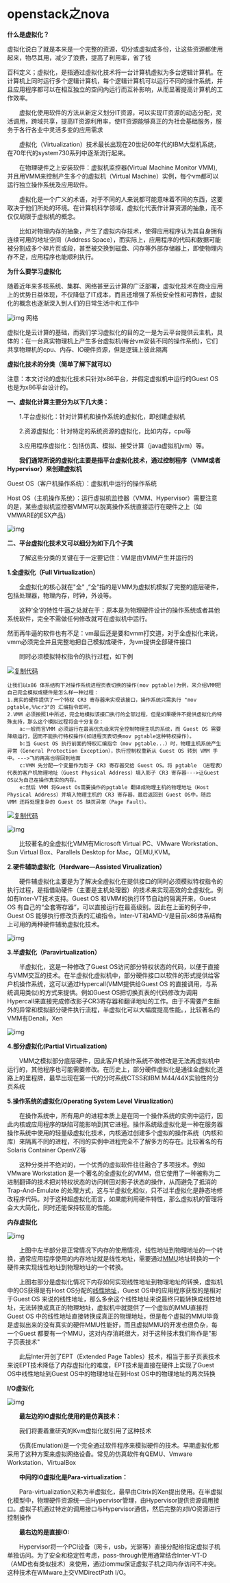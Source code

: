 # openstack之nova

**什么是虚拟化？**

虚拟化说白了就是本来是一个完整的资源，切分或虚拟成多份，让这些资源都使用起来，物尽其用，减少了浪费，提高了利用率，省了钱

百科定义；虚拟化，是指通过虚拟化技术将一台计算机虚拟为多台逻辑计算机。在计算机上同时运行多个逻辑计算机，每个逻辑计算机可以运行不同的操作系统，并且应用程序都可以在相互独立的空间内运行而互补影响，从而显著提高计算机的工作效率。

　　虚拟化使用软件的方法从新定义划分IT资源，可以实现IT资源的动态分配，灵活调用，跨域共享，提高IT资源利用率，使IT资源能够真正的为社会基础服务，服务于各行各业中灵活多变的应用需求

　　虚拟化（Virtualization）技术最长出现在20世纪60年代的IBM大型机系统，在70年代的system730系列中逐渐流行起来。

　　在物理硬件之上安装软件：虚拟机监控器(Virtual Machine Monitor VMM),并且用VMM来控制产生多个的虚拟机（Virtual Machine）实例，每个vm都可以运行独立操作系统及应用软件。

　　虚拟化是一个广义的术语，对于不同的人来说都可能意味着不同的东西，这要取决于他们所处的环境。在计算机科学领域，虚拟化代表作计算资源的抽象，而不仅仅局限于虚拟机的概念。

　　比如对物理内存的抽象，产生了虚拟内存技术，使得应用程序认为其自身拥有连续可用的地址空间（Address Space），而实际上，应用程序的代码和数据可能被分割成多个碎片页或段，甚至被交换到磁盘、闪存等外部存储器上，即使物理内存不足，应用程序也能顺利执行。

 

**为什么要学习虚拟化**

随着近年来多核系统、集群、网络甚至云计算的广泛部署，虚拟化技术在商业应用上的优势日益体现，不仅降低了IT成本，而且还增强了系统安全性和可靠性，虚拟化的概念也逐渐深入到人们的日常生活中和工作中

![img](assets/ContractedBlock.gif) 网格

 

虚拟化是云计算的基础，而我们学习虚拟化的目的之一是为云平台提供云主机，具体的：在一台真实物理机上产生多台虚拟机(每台vm安装不同的操作系统)，它们共享物理机的cpu、内存、IO硬件资源，但是逻辑上彼此隔离

 

**虚拟化技术的分类（简单了解下就可以）**

注意：本文讨论的虚拟化技术只针对x86平台，并假定虚拟机中运行的Guest OS也是为x86平台设计的。

**一、虚拟化计算主要分为以下几大类：**

　　1.平台虚拟化：针对计算机和操作系统的虚拟化，即创建虚拟机

　　2.资源虚拟化：针对特定的系统资源的虚拟化，比如内存，cpu等

　　3.应用程序虚拟化：包括仿真、模拟、接受计算（java虚拟机jvm）等。

　　**我们通常所说的虚拟化主要是指平台虚拟化技术，通过控制程序（VMM或者Hypervisor）来创建虚拟机**

Guest OS（客户机操作系统）：虚拟机中运行的操作系统

Host OS（主机操作系统）：运行虚拟机监控器（VMM、Hypervisor）需要注意的是，某些虚拟机监控器VMM可以脱离操作系统直接运行在硬件之上（如VMWARE的ESX产品）

![img](assets/1092539-20170227221930454-926953967.png)

**二、平台虚拟化技术又可以细分为如下几个子类**

　　了解这些分类的关键在于一定要记住：VM是由VMM产生并运行的

**1.全虚拟化（Full Virtualization）**

　　全虚拟化的核心就在"全" ,“全”指的是VMM为虚拟机模拟了完整的底层硬件，包括处理器，物理内存，时钟，外设等。

 　　这种‘全’的特性牛逼之处就在于：原本是为物理硬件设计的操作系统或者其他系统软件，完全不需做任何修改就可在虚拟机中运行。

然而再牛逼的软件也有不足：vm最后还是要和vmm打交道，对于全虚拟化来说，vmm必须完全并且完整地把自己模拟成硬件，为vm提供全部硬件接口

　　同时必须模拟特权指令的执行过程，如下例

[![复制代码](assets/copycode-1556352125901.gif)](javascript:void(0);)

```
让我们以x86 体系结构下对操作系统进程页表切换的操作(mov pgtable)为例，来介绍VMM把自己完全模拟成硬件是怎么样一种过程：
1.真实的硬件提供了一个特权 CR3 寄存器来实现该接口，操作系统只需执行 "mov pgtable,%%cr3"的 汇编指令即可。
2.VMM 必须按照1中所述，完全地模拟该接口执行的全部过程，但是如果硬件不提供虚拟化的特殊支持，那么这个模拟过程将会十分复杂：
    a:一般而言VMM 必须运行在最高优先级来完全控制物理主机的系统，而 Guest OS 需要降级运行，因而不能执行特权操作(如进程页表切换mov pgtable这种特权操作)。
    b:当 Guest OS 执行前面的特权汇编指令（mov pgtable...）时，物理主机系统产生异常（General Protection Exception），执行控制权重新从 Guest OS 转到 VMM 手中。--->飞的再高也得回到地面
    c:VMM 先分配一个变量作为影子 CR3 寄存器交给 Guest OS。将 pgtable （进程表）代表的客户机物理地址（Guest Physical Address）填入影子 CR3 寄存器--->让Guest OS以为自己在操作真实的内存。
    e:然后 VMM 将Guest Os需要操作的pgtable 翻译成物理主机的物理地址（Host Physical Address）并填入物理主机的 CR3 寄存器，最后返回到 Guest OS中。随后 VMM 还将处理复杂的 Guest OS 缺页异常（Page Fault）。
```

[![复制代码](https://common.cnblogs.com/images/copycode.gif)](javascript:void(0);)

![img](assets/1092539-20170227223904157-1642172689.png)

　　比较著名的全虚拟化VMM有Microsoft Virtual PC、VMware Workstation、Sun Virtual Box、Parallels Desktop for Mac，QEMU,KVM。

 

**2.硬件辅助虚拟化（Hardware—Assisted Virualization）**

 　　硬件辅虚拟化主要是为了解决全虚拟化在提供接口的同时必须模拟特权指令的执行过程，是指借助硬件（主要是主机处理器）的技术来实现高效的全虚拟化。例如有Inter-VT技术支持。Guest OS 和VMM的执行环节自动的隔离开来，Guest OS 有自己的“全套寄存器”，可以直接运行在最高级别。因此在上面的例子中，Guest OS 能够执行修改页表的汇编指令。Inter-VT和AMD-V是目前x86体系结构上可用的两种硬件辅助虚拟化技术。

![img](assets/1092539-20170227225314063-329830835.png)

 

**3.半虚拟化（Paravirtualization）**

　　半虚拟化，这是一种修改了Guest OS访问部分特权状态的代码，以便于直接与VMM交互的技术。在半虚拟化虚拟机中，部分硬件接口以软件的形式提供给客户机操作系统，这可以通过Hypercall(VMM提供给Guest OS 的直接调用，与系统调用类似)的方式来提供。例如Guest OS把切换页表的代码修改为调用Hypercall来直接完成修改影子CR3寄存器和翻译地址的工作。由于不需要产生额外的异常和模拟部分硬件执行流程，半虚拟化可以大幅度提高性能。，比较著名的VMM有Denali，Xen

![img](assets/1092539-20170227230139548-336959375.png)

**4.部分虚拟化(Partial Virtualization)**

　　VMM之模拟部分底层硬件，因此客户机操作系统不做修改是无法再虚拟机中运行的，其他程序也可能需要修改。在历史上，部分硬件虚拟化是通往全虚拟化道路上的里程牌，最早出现在第一代的分时系统CTSS和IBM M44/44X实验性的分页系统

 

**5.操作系统的虚拟化(Operating System Level Virualization)**

　　在操作系统中，所有用户的进程本质上是在同一个操作系统的实例中运行，因此内核或应用程序的缺陷可能影响到其它进程。操作系统级虚拟化是一种在服务器操作系统中使用的轻量级虚拟化技术，内核通过创建多个虚拟的操作系统（内核和库）来隔离不同的进程，不同的实例中进程完全不了解多方的存在。比较著名的有Solaris Container OpenVZ等

 

　　这种分类并不绝对的，一个优秀的虚拟软件往往融合了多项技术。例如VMware Workstation 是一个著名的全虚拟化的VMM，但它使用了一种被称为二进制翻译的技术把对特权状态的访问转回对影子状态的操作，从而避免了抵消的Trap-And-Emulate 的处理方式，这与半虚拟化相似，只不过半虚拟化是静态地修改程序代码。对于这种超虚拟化而言，如果能利用硬件特性，那么虚拟机的管理将会大大简化，同时还能保持较高的性能。

 

**内存虚拟化**

![img](assets/1092539-20170228135424532-732266449.png)

 

　　上图中左半部分是正常情况下内存的使用情况，线性地址到物理地址的一个转换，通常应用程序使用的内存地址就是线性地址，需要通过[MMU](http://baike.baidu.com/link?url=L_dBssp9dcyvY1CknspkzPoadZu0S_TDs2yxTZGUz3_PwF8W9vjbb8hoNZ1uLE6iibtMm3i9GQkKbYEvL5scFq)地址转换的一个硬件来实现线性地址到物理地址的一个转换。

　　上图右部分是虚拟化情况下内存如何实现线性地址到物理地址的转换，虚拟机中的OS获得是有Host OS分配的[线性地址](http://baike.baidu.com/item/线性地址/9013682?search=new)，Guest OS中的应用程序获取的是相对于Guest OS 来说的线性地址，那么多余这个线性地址来说最终只能转换成线性地址，无法转换成真正的物理地址，虚拟机中就提供了一个虚拟的MMU直接将Guest OS 中的线性地址直接转换成真正的物理地址，但是每个虚拟的MMU毕竟是虚拟出来的没有真实的硬件MMU性能好，而且虚拟MMU的开发也很负杂，每一个Guest 都要有一个MMU，这对内存消耗很大，对于这种技术我们称作是"影子页表技术"

 　　此后Inter开创了EPT（Extended Page Tables）技术，相当于影子页表技术来说EPT技术降低了内存虚拟化的难度，EPT技术是直接在硬件上实现了Guest OS中线性地址到Guest OS中的物理地址在到Host OS中的物理地址的两次转换

 

 **I/O虚拟化**

 ![img](assets/1092539-20170228160442548-801454658.png)

　　**最左边的IO虚拟化使用的是仿真技术：**

　　我们将要着重研究的Kvm虚拟化就引用了这种技术

　　仿真(Emulation)是一个完全通过软件程序来模拟硬件的技术。早期虚拟化都采用了这种方案来虚拟网络设备。常见的仿真软件有QEMU、Vmware Workstation、VirtualBox

　　**中间的IO虚拟化是Para-virtualization：**

 　　Para-virtualization又称为半虚拟化，最早由Citrix的Xen提出使用。在半虚拟化模型中，物理硬件资源统一由Hypervisor管理，由Hypervisor提供资源调用接口。虚拟子机通过特定的调用接口与Hypervisor通信，然后完整的对I/O资源进行控制操作

　　**最右边的是直接IO:**

　　Hypervisor将一个PCI设备（网卡，usb，光驱等）直接分配给指定虚拟子机单独访问。为了安全和稳定性考虑，pass-through使用通常结合Inter-VT-D（AMD也有类似技术）来使用，通过iommu保证虚拟子机之间内存访问不冲突。这种技术在WMware上交VMDirectPath I/O。